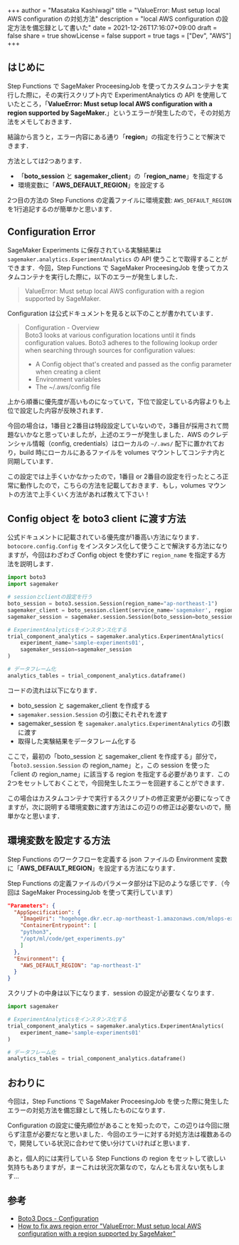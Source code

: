 +++
author = "Masataka Kashiwagi"
title = "ValueError: Must setup local AWS configuration の対処方法"
description = "local AWS configuration の設定方法を備忘録として書いた"
date = 2021-12-26T17:16:07+09:00
draft = false
share = true
showLicense = false
support = true
tags = ["Dev", "AWS"]
+++

## はじめに

Step Functions で SageMaker ProceesingJob を使ってカスタムコンテナを実行した際に，その実行スクリプト内で ExperimentAnalytics の API を使用していたところ，「<span class="marker_yellow">**ValueError: Must setup local AWS configuration with a region supported by SageMaker.**</span>」というエラーが発生したので，その対処方法をメモしておきます．

結論から言うと，エラー内容にある通り「<span class="marker_yellow">**region**</span>」の指定を行うことで解決できます．

方法としては2つあります．

- 「**boto_session** と **sagemaker_client**」の「**region_name**」を指定する
- 環境変数に「**AWS_DEFAULT_REGION**」を設定する

2つ目の方法の Step Functions の定義ファイルに環境変数: `AWS_DEFAULT_REGION` を1行追記するのが簡単かと思います．

## Configuration Error

SageMaker Experiments に保存されている実験結果は `sagemaker.analytics.ExperimentAnalytics` の API 使うことで取得することができます．今回，Step Functions で SageMaker ProceesingJob を使ってカスタムコンテナを実行した際に，以下のエラーが発生しました．

> ValueError: Must setup local AWS configuration with a region supported by SageMaker.

Configuration は公式ドキュメントを見ると以下のことが書かれています．

> Configuration - Overview <br>
> Boto3 looks at various configuration locations until it finds configuration values. Boto3 adheres to the following lookup order when searching through sources for configuration values:
> - A Config object that's created and passed as the config parameter when creating a client
> - Environment variables
> - The ~/.aws/config file

上から順番に優先度が高いものになっていて，下位で設定している内容よりも上位で設定した内容が反映されます．

今回の場合は，1番目と2番目は特段設定していないので，3番目が採用されて問題ないかなと思っていましたが，上述のエラーが発生しました．AWS のクレデンシャル情報（config, credentials）はローカルの `~/.aws/` 配下に置かれており，build 時にローカルにあるファイルを volumes マウントしてコンテナ内と同期しています．

この設定では上手くいかなかったので，1番目 or 2番目の設定を行ったところ正常に動作したので，こちらの方法を記載しておきます．もし，volumes マウントの方法で上手くいく方法があれば教えて下さい！

## Config object を boto3 client に渡す方法

公式ドキュメントに記載されている優先度が1番高い方法になります．`botocore.config.Config` をインスタンス化して使うことで解決する方法になりますが，今回はわざわざ Config object を使わずに `region_name` を指定する方法を説明します．

```python
import boto3
import sagemaker

# sessionとclientの設定を行う
boto_session = boto3.session.Session(region_name="ap-northeast-1")
sagemaker_client = boto_session.client(service_name='sagemaker', region_name="ap-northeast-1")
sagemaker_session = sagemaker.session.Session(boto_session=boto_session, sagemaker_client=sagemaker_client)

# ExperimentAnalyticsをインスタンス化する
trial_component_analytics = sagemaker.analytics.ExperimentAnalytics(
    experiment_name='sample-experiments01',
    sagemaker_session=sagemaker_session
)

# データフレーム化
analytics_tables = trial_component_analytics.dataframe()
```

コードの流れは以下になります．

- boto_session と sagemaker_client を作成する
- `sagemaker.session.Session` の引数にそれぞれを渡す
- sagemaker_session を `sagemaker.analytics.ExperimentAnalytics` の引数に渡す
- 取得した実験結果をデータフレーム化する

ここで，最初の「boto_session と sagemaker_client を作成する」部分で，「`boto3.session.Session` の region_name」と，この session を使った「client の region_name」に該当する region を指定する必要があります．この2つをセットしておくことで，今回発生したエラーを回避することができます．

この場合はカスタムコンテナで実行するスクリプトの修正変更が必要になってきますが，次に説明する環境変数に渡す方法はこの辺りの修正は必要ないので，簡単かなと思います．

## 環境変数を設定する方法

Step Functions のワークフローを定義する json ファイルの Environment 変数に「<span class="marker_yellow">**AWS_DEFAULT_REGION**</span>」を設定する方法になります．

Step Functions の定義ファイルのパラメータ部分は下記のような感じです．（今回は SageMaker ProcessingJob を使って実行しています）

```json
"Parameters": {
  "AppSpecification": {
    "ImageUri": "hogehoge.dkr.ecr.ap-northeast-1.amazonaws.com/mlops-experiments:latest",
    "ContainerEntrypoint": [
    "python3",
    "/opt/ml/code/get_experiments.py"
    ]
  },
  "Environment": {
    "AWS_DEFAULT_REGION": "ap-northeast-1"
  }
}
```

スクリプトの中身は以下になります．session の設定が必要なくなります．

```python
import sagemaker

# ExperimentAnalyticsをインスタンス化する
trial_component_analytics = sagemaker.analytics.ExperimentAnalytics(
    experiment_name='sample-experiments01'
)

# データフレーム化
analytics_tables = trial_component_analytics.dataframe()
```

## おわりに

今回は，Step Functions で SageMaker ProceesingJob を使った際に発生したエラーの対処方法を備忘録として残したものになります．

Configuration の設定に優先順位があることを知ったので，この辺りは今回に限らず注意が必要だなと思いました．今回のエラーに対する対処方法は複数あるので，開発している状況に合わせて使い分けていければと思います．

あと，個人的には実行している Step Functions の region をセットして欲しい気持ちもありますが，まーこれは状況次第なので，なんとも言えない気もします...

## 参考

- [Boto3 Docs - Configuration](https://boto3.amazonaws.com/v1/documentation/api/latest/guide/configuration.html)
- [How to fix aws region error "ValueError: Must setup local AWS configuration with a region supported by SageMaker"](https://stackoverflow.com/questions/55869651/how-to-fix-aws-region-error-valueerror-must-setup-local-aws-configuration-with)
